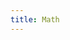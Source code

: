 ```yaml
---
title: Math
---
```


<ExternalRedirect href="https://docs.abax.org/protocol/V1/concepts/advanced-topics/math" />
